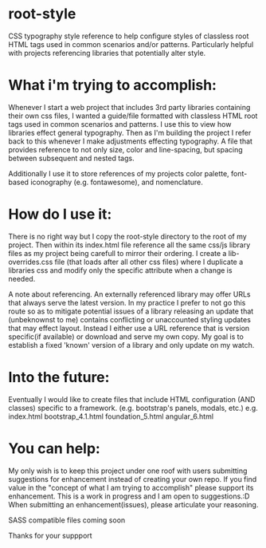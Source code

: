 # root-style
CSS typography style reference to help configure styles of classless root HTML tags used in common scenarios and/or patterns. Particularly helpful with projects referencing libraries that potentially alter style.   

# What i'm trying to accomplish:
Whenever I start a web project that includes 3rd party libraries containing their own css files, I wanted a guide/file formatted with classless HTML root tags used in common scenarios and patterns. 
I use this to view how libraries effect general typography. Then as I'm building the project I refer back to this whenever I make adjustments effecting typography. 
A file that provides reference to not only size, color and line-spacing, but spacing between subsequent and nested tags.    

Additionally I use it to store references of my projects color palette, font-based iconography (e.g. fontawesome), and nomenclature.

# How do I use it:
There is no right way but I copy the root-style directory to the root of my project. Then within its index.html file reference all the same css/js library files as my project being carefull to mirror their ordering. I create a lib-overrides.css file (that loads after all other css files) where I duplicate a libraries css and modify only the specific attribute when a change is needed. 

A note about referencing. An externally referenced library may offer URLs that always serve the latest version. In my practice I prefer to not go this route so as to mitigate potential issues of a library releasing an update that (unbeknownst to me) contains conflicting or unaccounted styling updates that may effect layout.
Instead I either use a URL reference that is version specific(if available) or download and serve my own copy. My goal is to establish a fixed 'known' version of a library and only update on my watch.

# Into the future:
Eventually I would like to create files that include HTML configuration (AND classes) specific to a framework. (e.g. bootstrap's panels, modals, etc.)
e.g.
  index.html
  bootstrap_4.1.html
  foundation_5.html
  angular_6.html

# You can help:
My only wish is to keep this project under one roof with users submitting suggestions for enhancement instead of creating your own repo. If you find value in the "concept of what I am trying to accomplish" please support its enhancement. This is a work in progress and I am open to suggestions.:D When submitting an enhancement(issues), please articulate your reasoning. 


SASS compatible files coming soon

Thanks for your suppport
